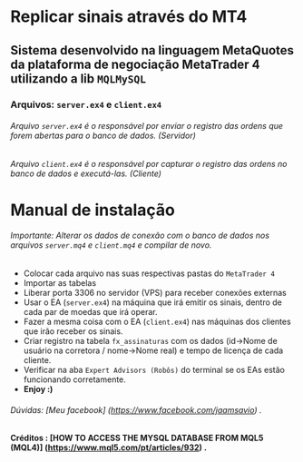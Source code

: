 # Replicar sinais através do MT4
## Sistema desenvolvido na linguagem MetaQuotes da plataforma de negociação MetaTrader 4 utilizando a lib `MQLMySQL` 

### Arquivos: `server.ex4` e `client.ex4` 

###### Arquivo `server.ex4` é o responsável por enviar o registro das ordens que forem abertas para o banco de dados. (Servidor) 
###### Arquivo `client.ex4` é o responsável por capturar o registro das ordens no banco de dados e executá-las. (Cliente)

# Manual de instalação
###### Importante: Alterar os dados de conexão com o banco de dados nos arquivos `server.mq4` e `client.mq4` e compilar de novo. 

* Colocar cada arquivo nas suas respectivas pastas do `MetaTrader 4`
* Importar as tabelas 
* Liberar porta 3306 no servidor (VPS) para receber conexões externas  
* Usar o EA (`server.ex4`) na máquina que irá emitir os sinais, dentro de cada par de moedas que irá operar. 
* Fazer a mesma coisa com o EA (`client.ex4`) nas máquinas dos clientes que irão receber os sinais. 
* Criar registro na tabela `fx_assinaturas` com os dados (id->Nome de usuário na corretora / nome->Nome real) e tempo de licença de cada cliente. 
* Verificar na aba `Expert Advisors (Robôs)` do terminal se os EAs estão funcionando corretamente. 
* **Enjoy :)**

###### Dúvidas: [Meu facebook] (https://www.facebook.com/jaamsavio) .
#### Créditos : [HOW TO ACCESS THE MYSQL DATABASE FROM MQL5 (MQL4)] (https://www.mql5.com/pt/articles/932) .

